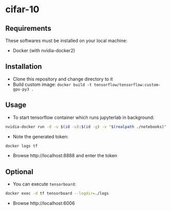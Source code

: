 # cifar-10

## Requirements

These softwares must be installed on your local machine:

- Docker (with nvidia-docker2)

## Installation

-  Clone this repository and change directory to it
- Build custom image: `docker build -t tensorflow/tensorflow:custom-gpu-py3 .`

## Usage

- To start tensorflow container which runs jupyterlab in background:
```bash
nvidia-docker run -d -u $(id -u):$(id -g) -v "$(realpath ./notebooks)":/tf/ -p 8888:8888 -p 6006:6006 --name tf tensorflow/tensorflow:custom-gpu-py3
```
- Note the generated token:
```bash
docker logs tf
```
- Browse http://localhost:8888 and enter the token

## Optional

- You can execute `tensorboard`:

```bash
docker exec -d tf tensorboard --logdir=./logs
```

- Browse http://localhost:6006

